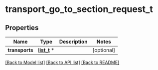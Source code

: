 # transport_go_to_section_request_t

## Properties
Name | Type | Description | Notes
------------ | ------------- | ------------- | -------------
**transports** | [**list_t**](transport_go_to_section_info.md) \* |  | [optional] 

[[Back to Model list]](../README.md#documentation-for-models) [[Back to API list]](../README.md#documentation-for-api-endpoints) [[Back to README]](../README.md)


